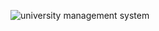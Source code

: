 ![university management system](https://github.com/Enummethod/PatikaObjectOriented/assets/80968031/c2171a15-26ef-4792-a3ec-0f472945dfda)
